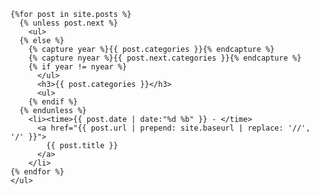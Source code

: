  
<section>
  
    {%for post in site.posts %}
      {% unless post.next %}
        <ul>
      {% else %}
        {% capture year %}{{ post.categories }}{% endcapture %}
        {% capture nyear %}{{ post.next.categories }}{% endcapture %}
        {% if year != nyear %}
          </ul>
          <h3>{{ post.categories }}</h3>
          <ul>
        {% endif %}  
      {% endunless %}
        <li><time>{{ post.date | date:"%d %b" }} - </time>
          <a href="{{ post.url | prepend: site.baseurl | replace: '//', '/' }}">
            {{ post.title }}
          </a>
        </li>
    {% endfor %}
    </ul>

 
</section>
